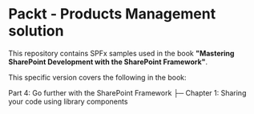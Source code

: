 # Packt - Products Management solution

This repository contains SPFx samples used in the book **"Mastering SharePoint Development with the SharePoint Framework"**.

This specific version covers the following in the book:

Part 4: Go further with the SharePoint Framework 
├─ Chapter 1: Sharing your code using library components 
